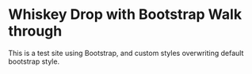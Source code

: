 # Whiskey Drop with Bootstrap Walk through

This is a test site using Bootstrap, and  custom styles overwriting default bootstrap style.

